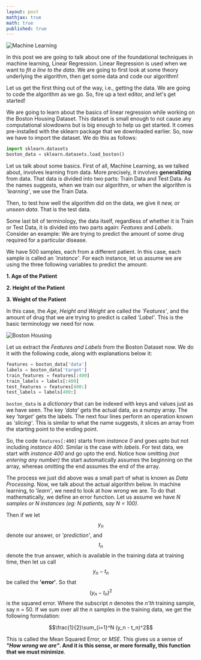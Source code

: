 ```yaml
---
layout: post
mathjax: true
math: true
published: true
---
```



![Machine Learning]({{site.baseurl}}/images/LR.png)

In this post we are going to talk about one of the foundational techniques in machine learning, Linear Regression. Linear Regression is used when we want to *fit a line to the data*. We are going to first look at some theory underlying the algorithm, then get some data and code our algorithm!

Let us get the first thing out of the way, i.e., getting the data. We are going to code the algorithm as we go. So, fire up a text editor, and let's get started!

We are going to learn about the basics of linear regression while working on the Boston Housing Dataset. This dataset is small enough to not cause any computational slowdowns but is big enough to help us get started. It comes pre-installed with the sklearn package that we downloaded earlier. So, now we have to import the dataset. We do this as follows:

```python
import sklearn.datasets
boston_data = sklearn.datasets.load_boston()
```

Let us talk about some basics. First of all, Machine Learning, as we talked about, involves learning from data. More precisely, it involves **generalizing** from data. That data is divided into two parts: Train Data and Test Data. As the names suggests, when we train our algorithm, or when the algorithm is *'learning'*, we use the Train Data. 

Then, to test how well the algorithm did on the data, we give it *new, or unseen data*. That is the test data. 

Some last bit of terminology, the data itself, regardless of whether it is Train or Test Data, it is divided into two parts again: *Features* and *Labels*. Consider an example: We are trying to predict the amount of some drug required for a particular disease. 

We have 500 samples, each from a different patient. In this case, each sample is called an *'instance'*. For each instance, let us assume we are using the three following variables to predict the amount:

**1. Age of the Patient**

**2. Height of the Patient**

**3. Weight of the Patient**

In this case, the *Age, Height and Weight* are called the *'Features'*, and the amount of drug that we are trying to predict is called *'Label'*. This is the basic terminology we need for now. 

![Boston Housing]({{site.baseurl}}/images/house.jpeg)


Let us extract the *Features and Labels* from the Boston Dataset now. We do it with the following code, along with explanations below it:


```python
features = boston_data['data']
labels = boston_data['target']
train_features = features[:400]
train_labels = labels[:400]
test_features = features[400:]
test_labels = labels[400:]
```


`boston_data` is a *dictionary* that can be indexed with keys and values just as we have seen. The key *'data'* gets the actual data, as a numpy array. The key *'target'* gets the labels. The next four lines perform an operation known as *'slicing'*. This is similar to what the name suggests, it slices an array from the starting point to the ending point. 

So, the code `features[:400]` starts from *instance 0* and goes upto but not including *instance 400*. Similar is the case with *labels*. For test data, we start with *instance 400* and go upto the end. Notice how omitting *(not entering any number)* the start automatically assumes the beginning on the array, whereas omitting the end assumes the end of the array. 


The process we just did above was a small part of what is known as *Data Processing*. Now, we talk about the actual algorithm below.
In machine learning, to *'learn'*, we need to look at how *wrong* we are. To do that mathematically, we define an error function. Let us assume we have *N samples or N instances (eg: N patients, say N = 100)*.

Then if we let $$y_n$$ denote our answer, or *'prediction'*, and $$t_n$$ denote the true answer, which is available in the training data at training time, then let us call $$y_n - t_n$$ be called the **'error'**.
So that $$(y_n - t_n)^2$$ is the squared error. Where the subscript *n* denotes the *n'th* training sample, say n = 50. If we sum over all the *n* samples in the training data, we get the following formulation:

$$\frac{1}{2}\sum_{i=1}^N (y_n - t_n)^2$$

This is called the Mean Squared Error, or *MSE*. This gives us a sense of ***"How wrong we are"*. And it is this sense, or more formally, this function that we must minimize**.
